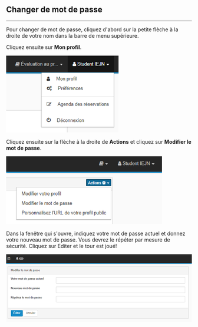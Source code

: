 ## Changer de mot de passe

---



Pour changer de mot de passe, cliquez d'abord sur la petite flèche à la droite de votre nom dans la barre de menu supérieure.

Cliquez ensuite sur **Mon profil**.

![profil.PNG](images/profil.PNG)

Cliquez ensuite sur la flèche à la droite de **Actions** et cliquez sur **Modifier le mot de passe**.

![changepassword.PNG](images/changepassword.PNG)

Dans la fenêtre qui s'ouvre, indiquez votre mot de passe actuel et donnez votre nouveau mot de passe. Vous devrez le répéter par mesure de sécurité. Cliquez sur Editer et le tour est joué!

![editpassword.PNG](images/editpassword.PNG)

